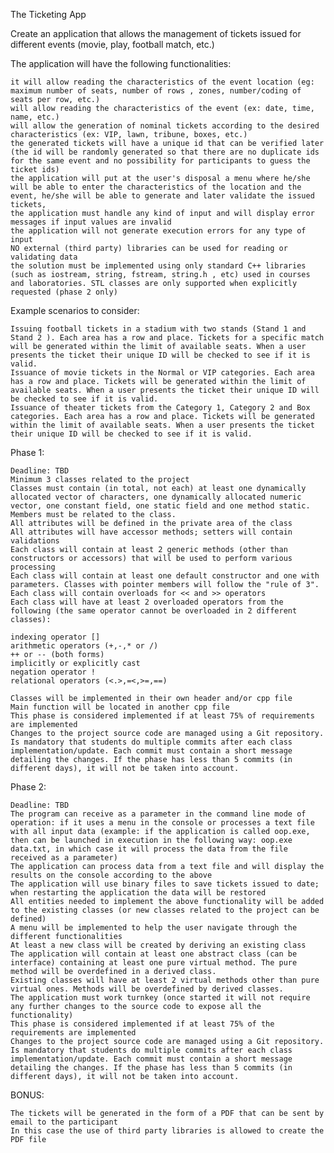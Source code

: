 The Ticketing App

Create an application that allows the management of tickets issued for different events (movie, play, football match, etc.)

The application will have the following functionalities:

    it will allow reading the characteristics of the event location (eg: maximum number of seats, number of rows , zones, number/coding of seats per row, etc.)
    will allow reading the characteristics of the event (ex: date, time, name, etc.)
    will allow the generation of nominal tickets according to the desired characteristics (ex: VIP, lawn, tribune, boxes, etc.)
    the generated tickets will have a unique id that can be verified later (the id will be randomly generated so that there are no duplicate ids for the same event and no possibility for participants to guess the ticket ids)
    the application will put at the user's disposal a menu where he/she will be able to enter the characteristics of the location and the event, he/she will be able to generate and later validate the issued tickets,
    the application must handle any kind of input and will display error messages if input values are invalid
    the application will not generate execution errors for any type of input
    NO external (third party) libraries can be used for reading or validating data
    the solution must be implemented using only standard C++ libraries (such as iostream, string, fstream, string.h , etc) used in courses and laboratories. STL classes are only supported when explicitly requested (phase 2 only)

Example scenarios to consider:

    Issuing football tickets in a stadium with two stands (Stand 1 and Stand 2 ). Each area has a row and place. Tickets for a specific match will be generated within the limit of available seats. When a user presents the ticket their unique ID will be checked to see if it is valid.
    Issuance of movie tickets in the Normal or VIP categories. Each area has a row and place. Tickets will be generated within the limit of available seats. When a user presents the ticket their unique ID will be checked to see if it is valid.
    Issuance of theater tickets from the Category 1, Category 2 and Box categories. Each area has a row and place. Tickets will be generated within the limit of available seats. When a user presents the ticket their unique ID will be checked to see if it is valid.

Phase 1:

    Deadline: TBD
    Minimum 3 classes related to the project
    Classes must contain (in total, not each) at least one dynamically allocated vector of characters, one dynamically allocated numeric vector, one constant field, one static field and one method static. Members must be related to the class.
    All attributes will be defined in the private area of ​​the class
    All attributes will have accessor methods; setters will contain validations
    Each class will contain at least 2 generic methods (other than constructors or accessors) that will be used to perform various processing
    Each class will contain at least one default constructor and one with parameters. Classes with pointer members will follow the "rule of 3".
    Each class will contain overloads for << and >> operators
    Each class will have at least 2 overloaded operators from the following (the same operator cannot be overloaded in 2 different classes):

    indexing operator []
    arithmetic operators (+,-,* or /)
    ++ or -- (both forms)
    implicitly or explicitly cast
    negation operator !
    relational operators (<.>,=<,>=,==)

    Classes will be implemented in their own header and/or cpp file
    Main function will be located in another cpp file
    This phase is considered implemented if at least 75% of requirements are implemented
    Changes to the project source code are managed using a Git repository. Is mandatory that students do multiple commits after each class implementation/update. Each commit must contain a short message detailing the changes. If the phase has less than 5 commits (in different days), it will not be taken into account.

Phase 2:

    Deadline: TBD
    The program can receive as a parameter in the command line mode of operation: if it uses a menu in the console or processes a text file with all input data (example: if the application is called oop.exe, then can be launched in execution in the following way: oop.exe data.txt, in which case it will process the data from the file received as a parameter)
    The application can process data from a text file and will display the results on the console according to the above
    The application will use binary files to save tickets issued to date; when restarting the application the data will be restored
    All entities needed to implement the above functionality will be added to the existing classes (or new classes related to the project can be defined)
    A menu will be implemented to help the user navigate through the different functionalities
    At least a new class will be created by deriving an existing class
    The application will contain at least one abstract class (can be interface) containing at least one pure virtual method. The pure method will be overdefined in a derived class.
    Existing classes will have at least 2 virtual methods other than pure virtual ones. Methods will be overdefined by derived classes.
    The application must work turnkey (once started it will not require any further changes to the source code to expose all the functionality)
    This phase is considered implemented if at least 75% of the requirements are implemented
    Changes to the project source code are managed using a Git repository. Is mandatory that students do multiple commits after each class implementation/update. Each commit must contain a short message detailing the changes. If the phase has less than 5 commits (in different days), it will not be taken into account.

BONUS:

    The tickets will be generated in the form of a PDF that can be sent by email to the participant
    In this case the use of third party libraries is allowed to create the PDF file